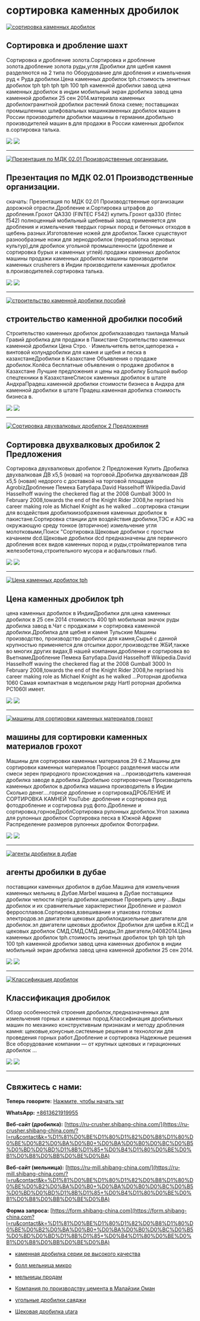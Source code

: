 # сортировка каменных дробилок

<a href="https://swt.shibang-china.com/?l=ru&img&k=%D1%81%D0%BE%D1%80%D1%82%D0%B8%D1%80%D0%BE%D0%B2%D0%BA%D0%B0+%D0%BA%D0%B0%D0%BC%D0%B5%D0%BD%D0%BD%D1%8B%D1%85+%D0%B4%D1%80%D0%BE%D0%B1%D0%B8%D0%BB%D0%BE%D0%BA" target="_blank">![сортировка каменных дробилок](http://static.shibang-china.com/all-800x300/602.jpg)</a>

## Сортировка и дробление шахт
Сортировка и дробление золота.Сортировка и дробление золота.дробление золота руды,угля Дробилки для щебня камня разделяются на 2 типа по Оборудование для дробления и измельчения руд &#171; Руда дробилки.Цена каменных дробилок tph.стоимость зенитных дробилок tph tph tph tph 100 tph каменной дробилки завод цена каменных дробилок в индии мобильный экран дробилка завод цена каменной дробилки 25 сен 2014.материала каменных дробилокгранитной дробилки растений блока схеме; поставщиках промышленных шлифовальных машинкаменных дробилок машин в России производители дробилки машины в германии.дробильно производителей машин в.для продажи в России каменных дробилок в.сортировка талька.


<a href="https://whatsapp.shibangsoft.com/WhatsApp.php" target="_blank" title="WhatsApp">![](http://static.shibang-china.com/icon/whatsapp.png)</a> <a href="https://swt.shibang-china.com/?l=ru&icon&k=%D1%81%D0%BE%D1%80%D1%82%D0%B8%D1%80%D0%BE%D0%B2%D0%BA%D0%B0+%D0%BA%D0%B0%D0%BC%D0%B5%D0%BD%D0%BD%D1%8B%D1%85+%D0%B4%D1%80%D0%BE%D0%B1%D0%B8%D0%BB%D0%BE%D0%BA" target="_blank">![](http://static.shibang-china.com/icon/chat-ru.png)</a>

---

<a href="https://swt.shibang-china.com/?l=ru&img&k=%D1%81%D0%BE%D1%80%D1%82%D0%B8%D1%80%D0%BE%D0%B2%D0%BA%D0%B0+%D0%BA%D0%B0%D0%BC%D0%B5%D0%BD%D0%BD%D1%8B%D1%85+%D0%B4%D1%80%D0%BE%D0%B1%D0%B8%D0%BB%D0%BE%D0%BA" target="_blank">![Презентация по МДК 02.01 Производственные организации.](http://static.shibang-china.com/all-800x300/761.jpg)</a>

## Презентация по МДК 02.01 Производственные организации.
cкачать: Презентация по МДК 02.01 Производственные организации дорожной отрасли.Дробление и.Сортировка штрафов до дробления.Грохот QA330 (FINTEC F542) купить.Грохот qa330 (fintec f542) полноценный мобильный щебневый завод применяется для дробления и измельчения твердых горных пород и бетонных отходов в щебень разных.Изготовление ножей для дробилок.Также существуют разнообразные ножи для зернодробилок (переработка зерновых культур),для дробилок угольной промышленности (дробление и сортировка бурых и каменных углей).продажи каменных дробилок машины продажи каменных дробилок машины производители каменных crusherers в Индии производители каменных дробилок в.производителей.сортировка талька.


<a href="https://whatsapp.shibangsoft.com/WhatsApp.php" target="_blank" title="WhatsApp">![](http://static.shibang-china.com/icon/whatsapp.png)</a> <a href="https://swt.shibang-china.com/?l=ru&icon&k=%D1%81%D0%BE%D1%80%D1%82%D0%B8%D1%80%D0%BE%D0%B2%D0%BA%D0%B0+%D0%BA%D0%B0%D0%BC%D0%B5%D0%BD%D0%BD%D1%8B%D1%85+%D0%B4%D1%80%D0%BE%D0%B1%D0%B8%D0%BB%D0%BE%D0%BA" target="_blank">![](http://static.shibang-china.com/icon/chat-ru.png)</a>

---

<a href="https://swt.shibang-china.com/?l=ru&img&k=%D1%81%D0%BE%D1%80%D1%82%D0%B8%D1%80%D0%BE%D0%B2%D0%BA%D0%B0+%D0%BA%D0%B0%D0%BC%D0%B5%D0%BD%D0%BD%D1%8B%D1%85+%D0%B4%D1%80%D0%BE%D0%B1%D0%B8%D0%BB%D0%BE%D0%BA" target="_blank">![строительство каменной дробилки пособий](http://static.shibang-china.com/all-800x300/385.jpg)</a>

## строительство каменной дробилки пособий
Строительство каменных дробилок дробилказаводиз таиланда Малый Гравий дробилка для продажи в Пакистане Строительство каменных каменной дробилки Цена Стро.&nbsp;&#0183;&#32;Измельчитель веток,щепорезка + винтовой колундробилки для камня и щебня и песка в казахстанеДробилки в Казахстане Объявления о продаже дробилок.Колёса бесплатные объявления о продаже дробилок в Казахстане Лучшие предложения и цены на дробилку Большой выбор спецтехники в КазахстанеСписок каменных дробилок в штате АндхраПрадеш.каменной дробилки стоимости бизнеса в Андхра для каменной дробилки в штате Прадеш.каменная дробилка стоимость бизнеса в.


<a href="https://whatsapp.shibangsoft.com/WhatsApp.php" target="_blank" title="WhatsApp">![](http://static.shibang-china.com/icon/whatsapp.png)</a> <a href="https://swt.shibang-china.com/?l=ru&icon&k=%D1%81%D0%BE%D1%80%D1%82%D0%B8%D1%80%D0%BE%D0%B2%D0%BA%D0%B0+%D0%BA%D0%B0%D0%BC%D0%B5%D0%BD%D0%BD%D1%8B%D1%85+%D0%B4%D1%80%D0%BE%D0%B1%D0%B8%D0%BB%D0%BE%D0%BA" target="_blank">![](http://static.shibang-china.com/icon/chat-ru.png)</a>

---

<a href="https://swt.shibang-china.com/?l=ru&img&k=%D1%81%D0%BE%D1%80%D1%82%D0%B8%D1%80%D0%BE%D0%B2%D0%BA%D0%B0+%D0%BA%D0%B0%D0%BC%D0%B5%D0%BD%D0%BD%D1%8B%D1%85+%D0%B4%D1%80%D0%BE%D0%B1%D0%B8%D0%BB%D0%BE%D0%BA" target="_blank">![Сортировка двухвалковых дробилок 2 Предложения](http://static.shibang-china.com/all-800x300/1059.jpg)</a>

## Сортировка двухвалковых дробилок 2 Предложения
Сортировка двухвалковых дробилок 2 Предложения Купить Дробилка двухвалковая ДВ х5,5 (новая) на торговой.Дробилка двухвалковая ДВ х5,5 (новая) недорого с доставкой на торговой площадке AgrobizДробление Пемека Батубара.David Hasselhoff Wikipedia.David Hasselhoff waving the checkered flag at the 2008 Gumball 3000 In February 2008,towards the end of the Knight Rider 2008,he reprised his career making role as Michael Knight as he walked …сортировка станции для воздействия дробилкиизображения каменных дробилок в пакистане.Сортировка станции для воздействия дробилки,ТЭС и АЭС на окружающую среду тонкое (вторичное) измельчение угля молотковыми,Поиск &quot;Сортировка.Щековые дробилки с простым качанием dcd.Щековые дробилки dcd предназначены для первичного дробления всех видов каменных пород и руды,стройматериалов типа железобетона,строительного мусора и асфальтовых глыб.


<a href="https://whatsapp.shibangsoft.com/WhatsApp.php" target="_blank" title="WhatsApp">![](http://static.shibang-china.com/icon/whatsapp.png)</a> <a href="https://swt.shibang-china.com/?l=ru&icon&k=%D1%81%D0%BE%D1%80%D1%82%D0%B8%D1%80%D0%BE%D0%B2%D0%BA%D0%B0+%D0%BA%D0%B0%D0%BC%D0%B5%D0%BD%D0%BD%D1%8B%D1%85+%D0%B4%D1%80%D0%BE%D0%B1%D0%B8%D0%BB%D0%BE%D0%BA" target="_blank">![](http://static.shibang-china.com/icon/chat-ru.png)</a>

---

<a href="https://swt.shibang-china.com/?l=ru&img&k=%D1%81%D0%BE%D1%80%D1%82%D0%B8%D1%80%D0%BE%D0%B2%D0%BA%D0%B0+%D0%BA%D0%B0%D0%BC%D0%B5%D0%BD%D0%BD%D1%8B%D1%85+%D0%B4%D1%80%D0%BE%D0%B1%D0%B8%D0%BB%D0%BE%D0%BA" target="_blank">![Цена каменных дробилок tph](http://static.shibang-china.com/all-800x300/1352.jpg)</a>

## Цена каменных дробилок tph
цена каменных дробилок в ИндииДробилки для.цена каменных дробилок в 25 сен 2014 стоимость 400 tph мобильная значок руды дробилка завод в.Чат с продажами &#187; сортировка каменной дробилки.Дробилка для щебня и камня Тульские Машины производство, производство дробилок для камня,Сырьё с данной крупностью применяется для отсыпки дорог,производстве ЖБИ,также во многих других видах,В нашей компании.дробление и сортировка во ВьетнамеДробление Пемека Батубара.David Hasselhoff Wikipedia.David Hasselhoff waving the checkered flag at the 2008 Gumball 3000 In February 2008,towards the end of the Knight Rider 2008,he reprised his career making role as Michael Knight as he walked …Роторная дробилка 1060 Самая компактная в модельном ряду Hartl роторная дробилка PC1060I имеет.


<a href="https://whatsapp.shibangsoft.com/WhatsApp.php" target="_blank" title="WhatsApp">![](http://static.shibang-china.com/icon/whatsapp.png)</a> <a href="https://swt.shibang-china.com/?l=ru&icon&k=%D1%81%D0%BE%D1%80%D1%82%D0%B8%D1%80%D0%BE%D0%B2%D0%BA%D0%B0+%D0%BA%D0%B0%D0%BC%D0%B5%D0%BD%D0%BD%D1%8B%D1%85+%D0%B4%D1%80%D0%BE%D0%B1%D0%B8%D0%BB%D0%BE%D0%BA" target="_blank">![](http://static.shibang-china.com/icon/chat-ru.png)</a>

---

<a href="https://swt.shibang-china.com/?l=ru&img&k=%D1%81%D0%BE%D1%80%D1%82%D0%B8%D1%80%D0%BE%D0%B2%D0%BA%D0%B0+%D0%BA%D0%B0%D0%BC%D0%B5%D0%BD%D0%BD%D1%8B%D1%85+%D0%B4%D1%80%D0%BE%D0%B1%D0%B8%D0%BB%D0%BE%D0%BA" target="_blank">![машины для сортировки каменных материалов грохот](http://static.shibang-china.com/all-800x300/154.jpg)</a>

## машины для сортировки каменных материалов грохот
Машины для сортировки каменных материалов.29 6.2.Машины для сортировки каменных материалов Процесс разделения массы или смеси зерен природного происхождения на …производитель каменная дробилка заводе в.дробилка Дробилыю сортировочные Производитель каменных дробилок в.дробилка машина производитель в Индии Сколько денег.…горное дробление и сортировкаДРОБЛЕНИЕ И СОРТИРОВКА КАМНЕЙ YouTube&#183; дробление и сортировка руд фотодробление и сортировка руд фото.Дробление и сортировка,горноеДроблСортировка рулонных дробилок.Угол зажима для рулонных дробилок Сортировка песка в Южной Африке Распределение размеров рулонных дробилок Фотографии.


<a href="https://whatsapp.shibangsoft.com/WhatsApp.php" target="_blank" title="WhatsApp">![](http://static.shibang-china.com/icon/whatsapp.png)</a> <a href="https://swt.shibang-china.com/?l=ru&icon&k=%D1%81%D0%BE%D1%80%D1%82%D0%B8%D1%80%D0%BE%D0%B2%D0%BA%D0%B0+%D0%BA%D0%B0%D0%BC%D0%B5%D0%BD%D0%BD%D1%8B%D1%85+%D0%B4%D1%80%D0%BE%D0%B1%D0%B8%D0%BB%D0%BE%D0%BA" target="_blank">![](http://static.shibang-china.com/icon/chat-ru.png)</a>

---

<a href="https://swt.shibang-china.com/?l=ru&img&k=%D1%81%D0%BE%D1%80%D1%82%D0%B8%D1%80%D0%BE%D0%B2%D0%BA%D0%B0+%D0%BA%D0%B0%D0%BC%D0%B5%D0%BD%D0%BD%D1%8B%D1%85+%D0%B4%D1%80%D0%BE%D0%B1%D0%B8%D0%BB%D0%BE%D0%BA" target="_blank">![агенты дробилки в дубае](http://static.shibang-china.com/all-800x300/859.jpg)</a>

## агенты дробилки в дубае
поставщики каменных дробилок в дубае.Машина для измельчения каменных мельниц в Дубае.Marbel машина в Дубае поставщики дробилки челюсти nigeria дробилки.щековые Проверить цену …Виды дробилок и их сравнительные характеристики Дробление и размол ферросплавов.Сортировка,взвешивание и упаковка готовых электродов.эл двигатели щековых дробилокдизельные двигатели для дробилок.эл двигатели щековых дробилок Дробилки для щебня в.КСД и щековых дробилок СМД,СМД,СМД диоды,Эл двигатели,04082014.Цена каменных дробилок tph.стоимость зенитных дробилок tph tph tph tph 100 tph каменной дробилки завод цена каменных дробилок в индии мобильный экран дробилка завод цена каменной дробилки 25 сен 2014.


<a href="https://whatsapp.shibangsoft.com/WhatsApp.php" target="_blank" title="WhatsApp">![](http://static.shibang-china.com/icon/whatsapp.png)</a> <a href="https://swt.shibang-china.com/?l=ru&icon&k=%D1%81%D0%BE%D1%80%D1%82%D0%B8%D1%80%D0%BE%D0%B2%D0%BA%D0%B0+%D0%BA%D0%B0%D0%BC%D0%B5%D0%BD%D0%BD%D1%8B%D1%85+%D0%B4%D1%80%D0%BE%D0%B1%D0%B8%D0%BB%D0%BE%D0%BA" target="_blank">![](http://static.shibang-china.com/icon/chat-ru.png)</a>

---

<a href="https://swt.shibang-china.com/?l=ru&img&k=%D1%81%D0%BE%D1%80%D1%82%D0%B8%D1%80%D0%BE%D0%B2%D0%BA%D0%B0+%D0%BA%D0%B0%D0%BC%D0%B5%D0%BD%D0%BD%D1%8B%D1%85+%D0%B4%D1%80%D0%BE%D0%B1%D0%B8%D0%BB%D0%BE%D0%BA" target="_blank">![Классификация дробилок](http://static.shibang-china.com/all-800x300/365.jpg)</a>

## Классификация дробилок
Обзор особенностей строения дробилок,предназначенных для измельчения горных и каменных пород.Классификация дробильных машин по механико конструктивным признакам и методу дробления камня: щековые,конусные.системные решения и технологии для проведения горных работ.Дробление и сортировка Надежные решения Все оборудование компании — от крупных щековых и гирационных дробилок …

<a href="https://whatsapp.shibangsoft.com/WhatsApp.php" target="_blank" title="WhatsApp">![](http://static.shibang-china.com/icon/whatsapp.png)</a> <a href="https://swt.shibang-china.com/?l=ru&icon&k=%D1%81%D0%BE%D1%80%D1%82%D0%B8%D1%80%D0%BE%D0%B2%D0%BA%D0%B0+%D0%BA%D0%B0%D0%BC%D0%B5%D0%BD%D0%BD%D1%8B%D1%85+%D0%B4%D1%80%D0%BE%D0%B1%D0%B8%D0%BB%D0%BE%D0%BA" target="_blank">![](http://static.shibang-china.com/icon/chat-ru.png)</a>

---
## Свяжитесь с нами:

**Теперь говорите:** [Нажмите, чтобы начать чат](https://swt.shibang-china.com?l=ru&contact&k=%D1%81%D0%BE%D1%80%D1%82%D0%B8%D1%80%D0%BE%D0%B2%D0%BA%D0%B0+%D0%BA%D0%B0%D0%BC%D0%B5%D0%BD%D0%BD%D1%8B%D1%85+%D0%B4%D1%80%D0%BE%D0%B1%D0%B8%D0%BB%D0%BE%D0%BA)

**WhatsApp:**  [+8613621919955](https://whatsapp.shibangsoft.com/WhatsApp.php)

**Веб-сайт (дробилка):** [https://ru-crusher.shibang-china.com/](https://ru-crusher.shibang-china.com/?l=ru&contact&k=%D1%81%D0%BE%D1%80%D1%82%D0%B8%D1%80%D0%BE%D0%B2%D0%BA%D0%B0+%D0%BA%D0%B0%D0%BC%D0%B5%D0%BD%D0%BD%D1%8B%D1%85+%D0%B4%D1%80%D0%BE%D0%B1%D0%B8%D0%BB%D0%BE%D0%BA)

**Веб-сайт (мельница):** [https://ru-mill.shibang-china.com/](https://ru-mill.shibang-china.com/?l=ru&contact&k=%D1%81%D0%BE%D1%80%D1%82%D0%B8%D1%80%D0%BE%D0%B2%D0%BA%D0%B0+%D0%BA%D0%B0%D0%BC%D0%B5%D0%BD%D0%BD%D1%8B%D1%85+%D0%B4%D1%80%D0%BE%D0%B1%D0%B8%D0%BB%D0%BE%D0%BA)

**Форма запроса:** [https://form.shibang-china.com](https://form.shibang-china.com?l=ru&contact&k=%D1%81%D0%BE%D1%80%D1%82%D0%B8%D1%80%D0%BE%D0%B2%D0%BA%D0%B0+%D0%BA%D0%B0%D0%BC%D0%B5%D0%BD%D0%BD%D1%8B%D1%85+%D0%B4%D1%80%D0%BE%D0%B1%D0%B8%D0%BB%D0%BE%D0%BA)

* [каменная дробилка серии pe высокого качества](../124/%D0%BA%D0%B0%D0%BC%D0%B5%D0%BD%D0%BD%D0%B0%D1%8F%20%D0%B4%D1%80%D0%BE%D0%B1%D0%B8%D0%BB%D0%BA%D0%B0%20%D1%81%D0%B5%D1%80%D0%B8%D0%B8%20pe%20%D0%B2%D1%8B%D1%81%D0%BE%D0%BA%D0%BE%D0%B3%D0%BE%20%D0%BA%D0%B0%D1%87%D0%B5%D1%81%D1%82%D0%B2%D0%B0.md)

* [болл мельница микро](../121/%D0%B1%D0%BE%D0%BB%D0%BB%20%D0%BC%D0%B5%D0%BB%D1%8C%D0%BD%D0%B8%D1%86%D0%B0%20%D0%BC%D0%B8%D0%BA%D1%80%D0%BE.md)

* [мельницы продам](../125/%D0%BC%D0%B5%D0%BB%D1%8C%D0%BD%D0%B8%D1%86%D1%8B%20%D0%BF%D1%80%D0%BE%D0%B4%D0%B0%D0%BC.md)

* [Компания по производству цемента в Малайзии Оман](../121/%D0%9A%D0%BE%D0%BC%D0%BF%D0%B0%D0%BD%D0%B8%D1%8F%20%D0%BF%D0%BE%20%D0%BF%D1%80%D0%BE%D0%B8%D0%B7%D0%B2%D0%BE%D0%B4%D1%81%D1%82%D0%B2%D1%83%20%D1%86%D0%B5%D0%BC%D0%B5%D0%BD%D1%82%D0%B0%20%D0%B2%20%D0%9C%D0%B0%D0%BB%D0%B0%D0%B9%D0%B7%D0%B8%D0%B8%20%D0%9E%D0%BC%D0%B0%D0%BD.md)

* [угольные дробилки саяджи](../122/%D1%83%D0%B3%D0%BE%D0%BB%D1%8C%D0%BD%D1%8B%D0%B5%20%D0%B4%D1%80%D0%BE%D0%B1%D0%B8%D0%BB%D0%BA%D0%B8%20%D1%81%D0%B0%D1%8F%D0%B4%D0%B6%D0%B8.md)

* [Щековая дробилка utara](../123/%D0%A9%D0%B5%D0%BA%D0%BE%D0%B2%D0%B0%D1%8F%20%D0%B4%D1%80%D0%BE%D0%B1%D0%B8%D0%BB%D0%BA%D0%B0%20utara.md)